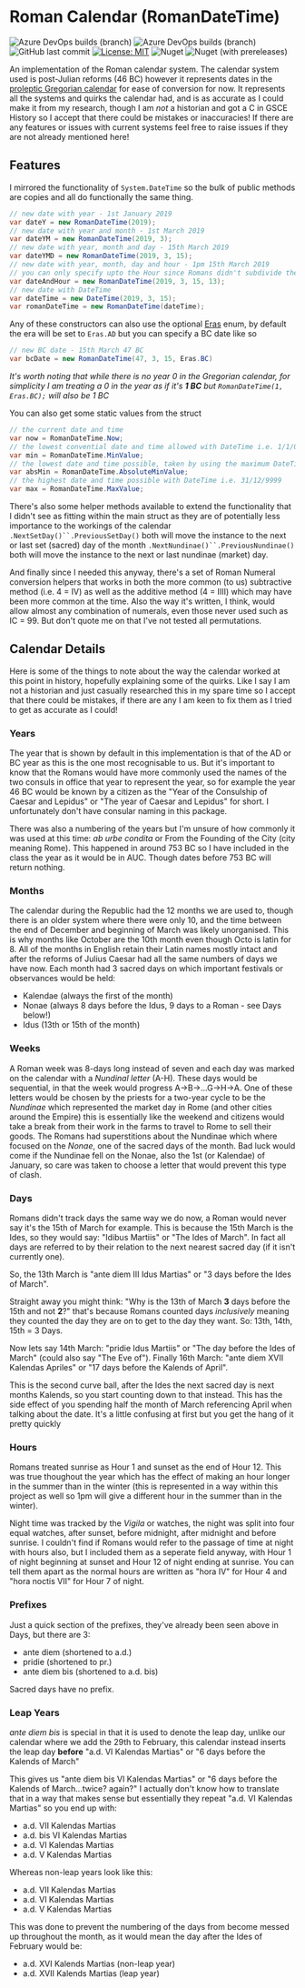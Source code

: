 # Roman Calendar (RomanDateTime)
![Azure DevOps builds (branch)](https://img.shields.io/azure-devops/build/danielhulse/f547068d-79a5-4079-aae2-e86fd6d4f6cb/1/master.svg?label=master)
![Azure DevOps builds (branch)](https://img.shields.io/azure-devops/build/danielhulse/f547068d-79a5-4079-aae2-e86fd6d4f6cb/3/develop.svg?label=develop)
![GitHub last commit](https://img.shields.io/github/last-commit/DanTHulse/RomanDateTime.svg)
[![License: MIT](https://img.shields.io/badge/License-MIT-yellow.svg)](https://opensource.org/licenses/MIT)
![Nuget](https://img.shields.io/nuget/v/RomanDateTime.svg?label=stable)
![Nuget (with prereleases)](https://img.shields.io/nuget/vpre/RomanDateTime.svg?label=develop)

An implementation of the Roman calendar system. The calendar system used is post-Julian reforms (46 BC) however it represents dates in the [proleptic Gregorian calendar](https://en.wikipedia.org/wiki/Proleptic_Gregorian_calendar) for ease of conversion for now. It represents all the systems and quirks the calendar had, and is as accurate as I could make it from my research, though I am *not* a historian and got a C in GSCE History so I accept that there could be mistakes or inaccuracies! If there are any features or issues with current systems feel free to raise issues if they are not already mentioned here!

## Features
I mirrored the functionality of `System.DateTime` so the bulk of public methods are copies and all do functionally the same thing.
```csharp
// new date with year - 1st January 2019
var dateY = new RomanDateTime(2019);
// new date with year and month - 1st March 2019
var dateYM = new RomanDateTime(2019, 3);
// new date with year, month and day - 15th March 2019
var dateYMD = new RomanDateTime(2019, 3, 15);
// new date with year, month, day and hour - 1pm 15th March 2019
// you can only specify upto the Hour since Romans didn't subdivide the hours
var dateAndHour = new RomanDateTime(2019, 3, 15, 13);
// new date with DateTime
var dateTime = new DateTime(2019, 3, 15);
var romanDateTime = new RomanDateTime(dateTime);
```
Any of these constructors can also use the optional [Eras](../master/RomanDate/Enums/Eras.cs) enum, by default the era will be set to `Eras.AD` but you can specify a BC date like so
```csharp
// new BC date - 15th March 47 BC
var bcDate = new RomanDateTime(47, 3, 15, Eras.BC)
```
*It's worth noting that while there is no year 0 in the Gregorian calendar, for simplicity I am treating a 0 in the year as if it's **1 BC** but `RomanDateTime(1, Eras.BC);` will also be 1 BC*

You can also get some static values from the struct
```csharp
// the current date and time
var now = RomanDateTime.Now;
// the lowest convential date and time allowed with DateTime i.e. 1/1/0001
var min = RomanDateTime.MinValue;
// the lowest date and time possible, taken by using the maximum DateTime but in BC i.e. 31/12/9999 BC
var absMin = RomanDateTime.AbsoluteMinValue;
// the highest date and time possible with DateTime i.e. 31/12/9999
var max = RomanDateTime.MaxValue;
```
There's also some helper methods available to extend the functionality that I didn't see as fitting within the main struct as they are of potentially less importance to the workings of the calendar
`.NextSetDay()``.PreviousSetDay()` both will move the instance to the next or last set (sacred) day of the month
`.NextNundinae()``.PreviousNundinae()` both will move the instance to the next or last nundinae (market) day.

And finally since I needed this anyway, there's a set of Roman Numeral conversion helpers that works in both the more common (to us) subtractive method (i.e. 4 = IV) as well as the additive method (4 = IIII) which may have been more common at the time. Also the way it's written, I think, would allow almost any combination of numerals, even those never used such as IC = 99. But don't quote me on that I've not tested all permutations.

## Calendar Details
Here is some of the things to note about the way the calendar worked at this point in history, hopefully explaining some of the quirks. Like I say I am not a historian and just casually researched this in my spare time so I accept that there could be mistakes, if there are any I am keen to fix them as I tried to get as accurate as I could!
### Years
The year that is shown by default in this implementation is that of the AD or BC year as this is the one most recognisable to us. But it's important to know that the Romans would have more commonly used the names of the two consuls in office that year to represent the year, so for example the year 46 BC would be known by a citizen as the "Year of the Consulship of Caesar and Lepidus" or "The year of Caesar and Lepidus" for short. I unfortunately don't have consular naming in this package. 

There was also a numbering of the years but I'm unsure of how commonly it was used at this time: *ab urbe condita* or From the Founding of the City (city meaning Rome). This happened in around 753 BC so I have included in the class the year as it would be in AUC. Though dates before 753 BC will return nothing.
### Months
The calendar during the Republic had the 12 months we are used to, though there is an older system where there were only 10, and the time between the end of December and beginning of March was likely unorganised. This is why months like October are the 10th month even though Octo is latin for 8. All of the months in English retain their Latin names mostly intact and after the reforms of Julius Caesar had all the same numbers of days we have now.
Each month had 3 sacred days on which important festivals or observances would be held:
* Kalendae (always the first of the month)
* Nonae (always 8 days before the Idus, 9 days to a Roman - see Days below!)
* Idus (13th or 15th of the month)
### Weeks
A Roman week was 8-days long instead of seven and each day was marked on the calendar with a *Nundinal letter* (A-H). These days would be sequential, in that the week would progress A->B->...G->H->A. One of these letters would be chosen by the priests for a two-year cycle to be the *Nundinae* which represented the market day in Rome (and other cities around the Empire) this is essentially like the weekend and citizens would take a break from their work in the farms to travel to Rome to sell their goods. The Romans had superstitions about the Nundinae which where focused on the *Nonae*, one of the sacred days of the month. Bad luck would come if the Nundinae fell on the Nonae, also the 1st (or Kalendae) of January, so care was taken to choose a letter that would prevent this type of clash.
### Days
Romans didn't track days the same way we do now, a Roman would never say it's the 15th of March for example. This is because the 15th March is the Ides, so they would say: "Idibus Martiis" or "The Ides of March". In fact all days are referred to by their relation to the next nearest sacred day (if it isn't currently one).

So, the 13th March is "ante diem III Idus Martias" or "3 days before the Ides of March".

Straight away you might think: "Why is the 13th of March **3** days before the 15th and not **2**?" that's because Romans counted  days *inclusively* meaning they counted the day they are on to get to the day they want. So: 13th, 14th, 15th = 3 Days.

Now lets say 14th March: "pridie Idus Martiis" or "The day before the Ides of March" (could also say "The Eve of").
Finally 16th March: "ante diem XVII Kalendas Apriles" or "17 days before the Kalends of April".

This is the second curve ball, after the Ides the next sacred day is next months Kalends, so you start counting down to that instead. This has the side effect of you spending half the month of March referencing April when talking about the date. It's a little confusing at first but you get the hang of it pretty quickly
### Hours
Romans treated sunrise as Hour 1 and sunset as the end of Hour 12. This was true thoughout the year which has the effect of making an hour longer in the summer than in the winter (this is represented in a way within this project as well so 1pm will give a different hour in the summer than in the winter).

Night time was tracked by the *Vigila* or watches, the night was split into four equal watches, after sunset, before midnight, after midnight and before sunrise. I couldn't find if Romans would refer to the passage of time at night with hours also, but I included them as a seperate field anyway, with Hour 1 of night beginning at sunset and Hour 12 of night ending at sunrise. You can tell them apart as the normal hours are written as "hora IV" for Hour 4 and "hora noctis VII" for Hour 7 of night.
### Prefixes
Just a quick section of the prefixes, they've already been seen above in Days, but there are 3:
* ante diem (shortened to a.d.)
* pridie (shortened to pr.)
* ante diem bis (shortened to a.d. bis)

Sacred days have no prefix.

### Leap Years
*ante diem bis* is special in that it is used to denote the leap day, unlike our calendar where we add the 29th to February, this calendar instead inserts the leap day **before** "a.d. VI Kalendas Martias" or "6 days before the Kalends of March"

This gives us "ante diem bis VI Kalendas Martias" or "6 days before the Kalends of March...twice? again?" I actually don't know how to translate that in a way that makes sense but essentially they repeat "a.d. VI Kalendas Martias" so you end up with:
* a.d. VII Kalendas Martias
* a.d. bis VI Kalendas Martias
* a.d. VI Kalendas Martias
* a.d. V Kalendas Martias

Whereas non-leap years look like this:
* a.d. VII Kalendas Martias
* a.d. VI Kalendas Martias
* a.d. V Kalendas Martias

This was done to prevent the numbering of the days from become messed up throughout the month, as it would mean the day after the Ides of February would be:
* a.d. XVI Kalends Martias (non-leap year)
* a.d. XVII Kalends Martias (leap year)
